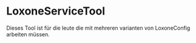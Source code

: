 # LoxoneServiceTool

Dieses Tool ist für die leute die mit mehreren varianten von LoxoneConfig arbeiten müssen.
